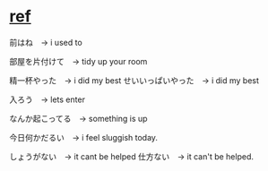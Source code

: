 # [ref](https://www.youtube.com/watch?v=Dy-DmYCcyzA&t=1554s)

前はね　→ i used to

部屋を片付けて　→ tidy up your room

精一杯やった　→ i did my best
せいいっぱいやった　→ i did my best

入ろう　→ lets enter

なんか起こってる　→ something is up

今日何かだるい　→ i feel sluggish today.

しょうがない　→ it cant be helped
仕方ない　→ it can't be helped.